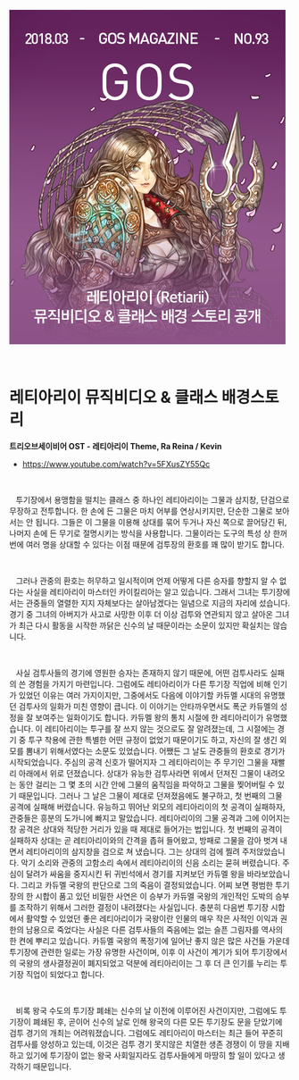 ![이미지](./images/retiarii00.png)

&nbsp;

# 레티아리이 뮤직비디오 & 클래스 배경스토리

**트리오브세이비어 OST - 레티아리이 Theme, Ra Reina / Kevin**

* https://www.youtube.com/watch?v=5FXusZY55Qc

&nbsp;

&nbsp;&nbsp;&nbsp;투기장에서 용맹함을 떨치는 클래스 중 하나인 레티아리이는 그물과 삼지창, 단검으로 무장하고 전투합니다. 한 손에 든 그물은 마치 어부를 연상시키지만, 단순한 그물로 보아서는 안 됩니다. 그들은 이 그물을 이용해 상대를 묶어 두거나 자신 쪽으로 끌어당긴 뒤, 나머지 손에 든 무기로 절명시키는 방식을 사용합니다. 그물이라는 도구의 특성 상 한꺼번에 여러 명을 상대할 수 있다는 이점 때문에 검투장의 환호를 꽤 많이 받기도 합니다.

&nbsp;

&nbsp;&nbsp;&nbsp;그러나 관중의 환호는 허무하고 일시적이며 언제 어떻게 다른 승자를 향할지 알 수 없다는 사실을 레티아리이 마스터인 카이킬리아는 알고 있습니다. 그래서 그녀는 투기장에서는 관중들의 열렬한 지지 자체보다는 살아남겠다는 일념으로 지금의 자리에 섰습니다. 경기 중 그녀의 아버지가 사고로 사망한 이후 더 이상 검투와 연관되지 않고 살아온 그녀가 최근 다시 활동을 시작한 까닭은 신수의 날 때문이라는 소문이 있지만 확실치는 않습니다.

&nbsp;

&nbsp;&nbsp;&nbsp;사실 검투사들의 경기에 영원한 승자는 존재하지 않기 때문에, 어떤 검투사라도 실패의 쓴 경험을 가지기 마련입니다. 그럼에도 레티아리이가 다른 투기장 직업에 비해 인기가 있었던 이유는 여러 가지이지만, 그중에서도 다음에 이야기할 카듀멜 시대의 유명했던 검투사의 일화가 미친 영향이 큽니다. 이 이야기는 안타까우면서도 폭군 카듀멜의 성정을 잘 보여주는 일화이기도 합니다. 카듀멜 왕의 통치 시절에 한 레티아리이가 유명했습니다. 이 레티아리이는 투구를 잘 쓰지 않는 것으로도 잘 알려졌는데, 그 시절에는 경기 중 투구 착용에 관한 특별한 어떤 규정이 없었기 때문이기도 하고, 자신의 잘 생긴 외모를 뽐내기 위해서였다는 소문도 있었습니다. 어쨌든 그 날도 관중들의 환호로 경기가 시작되었습니다. 주심의 공격 신호가 떨어지자 그 레티아리이는 주 무기인 그물을 재빨리 아래에서 위로 던졌습니다. 상대가 유능한 검투사라면 위에서 던져진 그물이 내려오는 동안 걸리는 그 몇 초의 시간 안에 그물의 움직임을 파악하고 그물을 찢어버릴 수 있기 때문입니다. 그러나 그 날은 그물이 제대로 던져졌음에도 불구하고, 첫 번째의 그물 공격에 실패해 버렸습니다. 유능하고 뛰어난 외모의 레티아리이의 첫 공격이 실패하자, 관중들은 흥분의 도가니에 빠지고 말았습니다. 레티아리이의 그물 공격과 그에 이어지는 창 공격은 상대와 적당한 거리가 있을 때 제대로 들어가는 법입니다. 첫 번째의 공격이 실패하자 상대는 곧 레티아리이와의 간격을 좁혀 들어왔고, 방패로 그물을 감아 벗겨 내면서 레티아리이의 삼지창을 검으로 쳐 냈습니다. 그는 상대의 검에 찔려 주저앉았습니다. 악기 소리와 관중의 고함소리 속에서 레티아리이의 신음 소리는 묻혀 버렸습니다. 주심이 달려가 싸움을 중지시킨 뒤 귀빈석에서 경기를 지켜보던 카듀멜 왕을 바라보았습니다. 그리고 카듀멜 국왕의 판단으로 그의 죽음이 결정되었습니다. 어찌 보면 평범한 투기장의 한 시합이 품고 있던 비밀한 사연은 이 승부가 카듀멜 국왕의 개인적인 도박의 승부를 조작하기 위해서 그러한 결정이 내려졌다는 사실입니다. 충분히 다음번 투기장 시합에서 활약할 수 있었던 좋은 레티아리이가 국왕이란 인물의 매우 작은 사적인 이익과 권한의 남용으로 죽었다는 사실은 다른 검투사들의 죽음에는 없는 슬픈 그림자를 역사의 한 켠에 뿌리고 있습니다. 카듀멜 국왕의 폭정기에 일어난 좋지 않은 많은 사건들 가운데 투기장에 관련한 일로는 가장 유명한 사건이며, 이후 이 사건이 계기가 되어 투기장에서의 국왕의 생사결정권이 폐지되었고 덕분에 레티아리이는 그 후 더 큰 인기를 누리는 투기장 직업이 되었다고 합니다.

&nbsp;

&nbsp;&nbsp;&nbsp;비록 왕국 수도의 투기장 폐쇄는 신수의 날 이전에 이루어진 사건이지만, 그럼에도 투기장이 폐쇄된 후, 곧이어 신수의 날로 인해 왕국의 다른 모든 투기장도 문을 닫았기에 검투 경기의 개최는 어려워졌습니다. 그럼에도 레티아리이 마스터는 최근 들어 꾸준히 검투사를 양성하고 있는데, 이것은 검투 경기 못지않은 치열한 생존 경쟁이 이 땅을 지배하고 있기에 투기장이 없는 왕국 사회일지라도 검투사들에게 마땅히 할 일이 있다고 생각하기 때문입니다.